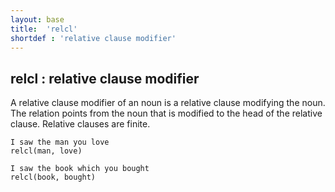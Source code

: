 ```yaml
---
layout: base
title:  'relcl'
shortdef : 'relative clause modifier'
---
```



## relcl : relative clause modifier

A relative clause modifier of an noun is a relative clause modifying the
noun.  The relation points from the noun that is modified to the head of
the relative clause. Relative clauses are finite.

~~~ sdparse
I saw the man you love
relcl(man, love)
~~~



~~~ sdparse
I saw the book which you bought
relcl(book, bought)
~~~

 

